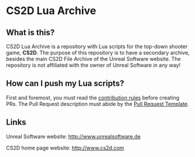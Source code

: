 # CS2D Lua Archive
## What is this?
CS2D Lua Archive is a repository with Lua scripts for the top-down shooter game, **CS2D**. The purpose of this repository is to have a secondary archive, besides the main CS2D File Archive of the Unreal Software website. The repository is not affiliated with the owner of Unreal Software in any way!
## How can I push my Lua scripts?
First and foremost, you must read the [contribution rules](https://github.com/Fraizeraust/CS2D-Lua-Archive/blob/master/CONTRIBUTING.md) before creating PRs. The Pull Request description must abide by the [Pull Request Template](https://github.com/Fraizeraust/CS2D-Lua-Archive/blob/master/PULL_REQUEST_TEMPLATE.md).
## Links
Unreal Software website: http://www.unrealsoftware.de

CS2D home page website: http://www.cs2d.com
